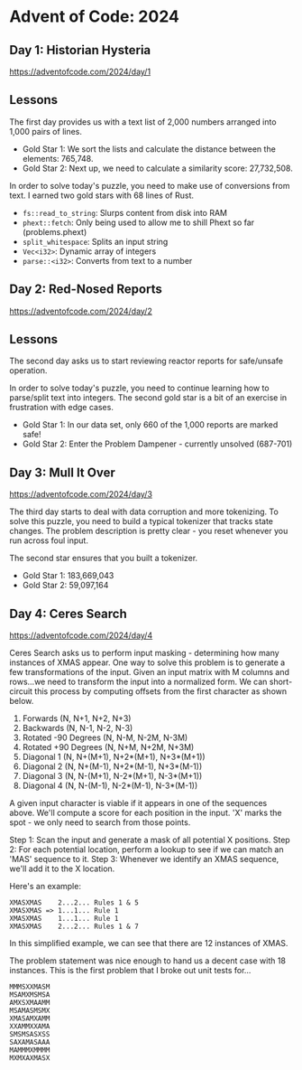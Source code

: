# Advent of Code: 2024


## Day 1: Historian Hysteria
https://adventofcode.com/2024/day/1

## Lessons

The first day provides us with a text list of 2,000 numbers arranged into 1,000 pairs of lines.

* Gold Star 1: We sort the lists and calculate the distance between the elements: 765,748.
* Gold Star 2: Next up, we need to calculate a similarity score: 27,732,508.

In order to solve today's puzzle, you need to make use of conversions from text. I earned two gold stars with 68 lines of Rust.

* `fs::read_to_string`: Slurps content from disk into RAM
* `phext::fetch`: Only being used to allow me to shill Phext so far (problems.phext)
* `split_whitespace`: Splits an input string
* `Vec<i32>`: Dynamic array of integers
* `parse::<i32>`: Converts from text to a number


## Day 2: Red-Nosed Reports
https://adventofcode.com/2024/day/2

## Lessons

The second day asks us to start reviewing reactor reports for safe/unsafe operation.

In order to solve today's puzzle, you need to continue learning how to parse/split text into integers.
The second gold star is a bit of an exercise in frustration with edge cases.

* Gold Star 1: In our data set, only 660 of the 1,000 reports are marked safe!
* Gold Star 2: Enter the Problem Dampener - currently unsolved (687-701)


## Day 3: Mull It Over
https://adventofcode.com/2024/day/3

The third day starts to deal with data corruption and more tokenizing.
To solve this puzzle, you need to build a typical tokenizer that tracks state changes.
The problem description is pretty clear - you reset whenever you run across foul input.

The second star ensures that you built a tokenizer.

* Gold Star 1: 183,669,043
* Gold Star 2:  59,097,164

## Day 4: Ceres Search
https://adventofcode.com/2024/day/4

Ceres Search asks us to perform input masking - determining how many instances of XMAS appear.
One way to solve this problem is to generate a few transformations of the input.
Given an input matrix with M columns and rows...we need to transform the input into a normalized form.
We can short-circuit this process by computing offsets from the first character as shown below.

1. Forwards (N, N+1, N+2, N+3)
2. Backwards (N, N-1, N-2, N-3)
3. Rotated -90 Degrees (N, N-M, N-2M, N-3M)
4. Rotated +90 Degrees (N, N+M, N+2M, N+3M)
5. Diagonal 1 (N, N+(M+1), N+2*(M+1), N+3*(M+1))
6. Diagonal 2 (N, N+(M-1), N+2*(M-1), N+3*(M-1))
7. Diagonal 3 (N, N-(M+1), N-2*(M+1), N-3*(M+1))
8. Diagonal 4 (N, N-(M-1), N-2*(M-1), N-3*(M-1))

A given input character is viable if it appears in one of the sequences above.
We'll compute a score for each position in the input.
'X' marks the spot - we only need to search from those points.

Step 1: Scan the input and generate a mask of all potential X positions.
Step 2: For each potential location, perform a lookup to see if we can match an 'MAS' sequence to it.
Step 3: Whenever we identify an XMAS sequence, we'll add it to the X location.

Here's an example:

```
XMASXMAS    2...2... Rules 1 & 5
XMASXMAS => 1...1... Rule 1
XMASXMAS    1...1... Rule 1
XMASXMAS    2...2... Rules 1 & 7
```

In this simplified example, we can see that there are 12 instances of XMAS.

The problem statement was nice enough to hand us a decent case with 18 instances. This is the first problem that I broke out unit tests for...

```
MMMSXXMASM
MSAMXMSMSA
AMXSXMAAMM
MSAMASMSMX
XMASAMXAMM
XXAMMXXAMA
SMSMSASXSS
SAXAMASAAA
MAMMMXMMMM
MXMXAXMASX
```